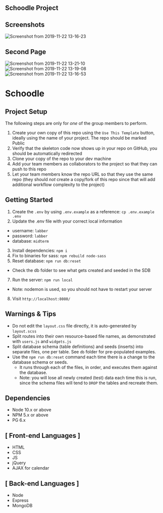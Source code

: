 ## Schoodle Project
## Screenshots

![Screenshot from 2019-11-22 13-16-23](https://user-images.githubusercontent.com/48977789/69458027-a9b22280-0d2b-11ea-8c8c-79154d504f80.png)
## Second Page
![Screenshot from 2019-11-22 13-21-10](https://user-images.githubusercontent.com/48977789/69458020-a9198c00-0d2b-11ea-8d34-6470f89f5250.png)
![Screenshot from 2019-11-22 13-19-08](https://user-images.githubusercontent.com/48977789/69458023-a9b22280-0d2b-11ea-90c8-f75a348645ef.png)
![Screenshot from 2019-11-22 13-16-53](https://user-images.githubusercontent.com/48977789/69458025-a9b22280-0d2b-11ea-9b46-9a2c26299a2c.png)

Schoodle 
=========

## Project Setup

The following steps are only for _one_ of the group members to perform.

1. Create your own copy of this repo using the `Use This Template` button, ideally using the name of your project. The repo should be marked Public
2. Verify that the skeleton code now shows up in your repo on GitHub, you should be automatically redirected
3. Clone your copy of the repo to your dev machine
4. Add your team members as collaborators to the project so that they can push to this repo
5. Let your team members know the repo URL so that they use the same repo (they should _not_ create a copy/fork of this repo since that will add additional workflow complexity to the project)


## Getting Started

1. Create the `.env` by using `.env.example` as a reference: `cp .env.example .env`
2. Update the .env file with your correct local information 
  - username: `labber` 
  - password: `labber` 
  - database: `midterm`
3. Install dependencies: `npm i`
4. Fix to binaries for sass: `npm rebuild node-sass`
5. Reset database: `npm run db:reset`
  - Check the db folder to see what gets created and seeded in the SDB
7. Run the server: `npm run local`
  - Note: nodemon is used, so you should not have to restart your server
8. Visit `http://localhost:8080/`

## Warnings & Tips

- Do not edit the `layout.css` file directly, it is auto-generated by `layout.scss`
- Split routes into their own resource-based file names, as demonstrated with `users.js` and `widgets.js`
- Split database schema (table definitions) and seeds (inserts) into separate files, one per table. See `db` folder for pre-populated examples. 
- Use the `npm run db:reset` command each time there is a change to the database schema or seeds. 
  - It runs through each of the files, in order, and executes them against the database. 
  - Note: you will lose all newly created (test) data each time this is run, since the schema files will tend to `DROP` the tables and recreate them.

## Dependencies

- Node 10.x or above
- NPM 5.x or above
- PG 6.x

## [ Front-end Languages ]
- HTML 
- CSS 
- JS 
- jQuery 
- AJAX for calendar

## [ Back-end Languages ]
- Node
- Express 
- MongoDB


